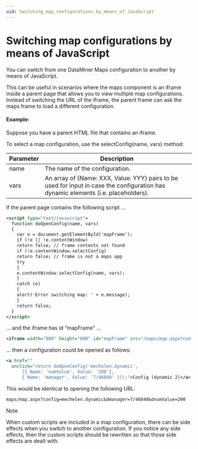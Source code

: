 ```yaml
---
uid: Switching_map_configurations_by_means_of_JavaScript
---
```


# Switching map configurations by means of JavaScript

You can switch from one DataMiner Maps configuration to another by means of JavaScript.

This can be useful in scenarios where the maps component is an iframe inside a parent page that allows you to view multiple map configurations. Instead of switching the URL of the iframe, the parent frame can ask the maps frame to load a different configuration.

#### Example:

Suppose you have a parent HTML file that contains an iframe.

To select a map configuration, use the selectConfig(name, vars) method:

| Parameter | Description                                                                                                                        |
|-----------|------------------------------------------------------------------------------------------------------------------------------------|
| name      | The name of the configuration.                                                                                                     |
| vars      | An array of {Name: XXX, Value: YYY} pairs to be used for input in case the configuration has dynamic elements (i.e. placeholders). |

If the parent page contains the following script ...

```xml
<script type="text/javascript">
  function doOpenConfig(name, vars)
  {
    var e = document.getElementById('mapFrame');
    if (!e || !e.contentWindow)
    return false; // frame contents not found
    if (!e.contentWindow.selectConfig)
    return false; // frame is not a maps app
    try
    {
    e.contentWindow.selectConfig(name, vars);
    }
    catch (e)
    {
    alert('Error switching map: ' + e.message);
    }
    return false;
  }
</script>
```

... and the iframe has id “mapFrame” ...

```xml
<iframe width="800" height="600" id="mapFrame" src="/maps/map.aspx?config=mechelen"></iframe>
```

... then a configuration could be opened as follows:

```xml
<a href=""
  onclick="return doOpenConfig('mechelen.dynamic',
      [{ Name: 'numValue', Value: '200'},
      { Name: 'manager', Value: '7/46840' }]);">Config (dynamic 2)</a>
```

This would be identical to opening the following URL:

```txt
maps/map.aspx?config=mechelen.dynamic&dmanager=7/46840&dnumValue=200
```

> [!NOTE]
> When custom scripts are included in a map configuration, there can be side effects when you switch to another configuration. If you notice any side effects, then the custom scripts should be rewritten so that those side effects are dealt with.
